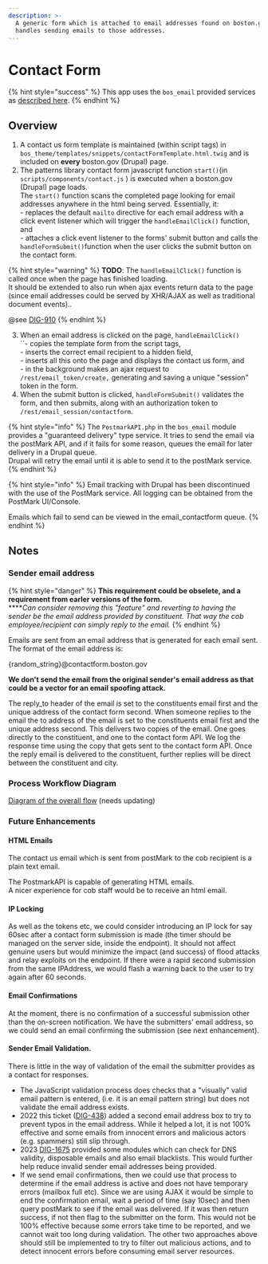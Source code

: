 ```yaml
---
description: >-
  A generic form which is attached to email addresses found on boston.gov, and
  handles sending emails to those addresses.
---
```


# Contact Form

{% hint style="success" %}
This app uses the `bos_email` provided services as [described here](../drupal-8-micro-services-api-end-points/postmark-email-services.md).
{% endhint %}

## Overview

1. A contact us form template is maintained (within script tags) in `bos_theme/templates/snippets/contactFormTemplate.html.twig` and is included on **every** boston.gov (Drupal) page.
2. The patterns library contact form javascript function `start()`(in `scripts/components/contact.js` ) is executed when a boston.gov (Drupal) page loads.  \
   The `start()` function scans the completed page looking for email addresses anywhere in the html being served.  Essentially, it:\
   \- replaces the default `mailto` directive for each email address with a click event listener which will trigger the `handleEmailClick()` function, and \
   \- attaches a click event listener to the forms' submit button and calls the `handleFormSubmit()`function when the user clicks the submit button on the contact form.

{% hint style="warning" %}
**TODO**: The `handleEmailClick()` function is called once when the page has finished loading.  \
It should be extended to also run when ajax events return data to the page (since email addresses could be served by XHR/AJAX as well as traditional document events)..

@see [DIG-910](https://bostondoit.atlassian.net/browse/DIG-910)
{% endhint %}

3. When an email address is clicked on the page, `handleEmailClick()`\
   ``- copies the template form from the script tags, \
   \- inserts the correct email recipient to a hidden field, \
   \- inserts all this onto the page and displays the contact us form, and\
   \- in the background makes an ajax request to `/rest/email_token/create,` generating and saving a unique "session" token in the form.
4. When the submit button is clicked, `handleFormSubmit()` validates the form, and then submits, along with an authorization token to `/rest/email_session/contactform`.

{% hint style="info" %}
The `PostmarkAPI.php` in the `bos_email` module provides a "guaranteed delivery" type service.  It tries to send the email via the postMark API, and if it fails for some reason, queues the email for later delivery in a Drupal queue.\
Drupal will retry the email until it is able to send it to the postMark service.
{% endhint %}

{% hint style="info" %}
Email tracking with Drupal has been discontinued with the use of the PostMark service.  All logging can be obtained from the PostMark UI/Console.

Emails which fail to send can be viewed in the email\_contactform queue.
{% endhint %}

## Notes

### Sender email address

{% hint style="danger" %}
**This requirement could be obselete, and a requirement from earler versions of the form.**  \
****_Can consider removing this "feature" and reverting to having the sender be the email address provided by constituent.  That way the cob employee/recipient can simply reply to the email._
{% endhint %}

Emails are sent from an email address that is generated for each email sent. The format of the email address is:

{random\_string}@contactform.boston.gov

**We don't send the email from the original sender's email address as that could be a vector for an email spoofing attack.**

The reply\_to header of the email is set to the constituents email first and the unique address of the contact form second. When someone replies to the email the to address of the email is set to the constituents email first and the unique address second. This delivers two copies of the email. One goes directly to the constituent, and one to the contact form API. We log the response time using the copy that gets sent to the contact form API. Once the reply email is delivered to the constituent, further replies will be direct between the constituent and city.

### Process Workflow Diagram

[Diagram of the overall flow](https://user-images.githubusercontent.com/34665739/34566740-b4a90256-f12d-11e7-8162-f2abaaba7454.png) (needs updating)

### Future Enhancements

#### HTML Emails

The contact us email which is sent from postMark to the cob recipient is a plain text email.

The PostmarkAPI is capable of generating HTML emails.  \
A nicer experience for cob staff would be to receive an html email.

#### IP Locking

As well as the tokens etc, we could consider introducing an IP lock for say 60sec after a contact form submission is made (the timer should be managed on the server side, inside the endpoint). It should not affect genuine users but would minimize the impact (and success) of flood attacks and relay exploits on the endpoint.  If there were a rapid second submission from the same IPAddress, we would flash a warning back to the user to try again after 60 seconds.

#### Email Confirmations

At the moment, there is no confirmation of a successful submission other than the on-screen notification. We have the submitters' email address, so we could send an email confirming the submission (see next enhancement).

#### Sender Email Validation.

There is little in the way of validation of the email the submitter provides as a contact for responses. &#x20;

* The JavaScript validation process does checks that a "visually" valid email pattern is entered, (i.e. it is an email pattern string) but does not validate the email address exists.
* 2022 this ticket ([DIG-438](https://bostondoit.atlassian.net/browse/DIG-438)) added a second email address box to try to prevent typos in the email address.  While it helped a lot, it is not 100% effective and some emails from innocent errors and malicious actors (e.g. spammers) still slip through.
* 2023 [DIG-1675](https://bostondoit.atlassian.net/browse/DIG-1675) provided some modules which can check for DNS validity, disposable emails and also email blacklists. This would further help reduce invalid sender email addresses being provided.
* If we send email confirmations, then we could use that process to determine if the email address is active and does not have temporary errors (mailbox full etc).  Since we are using AJAX it would be simple to end the confirmation email, wait a period of time (say 10sec) and then query postMark to see if the email was delivered.  If it was then return success, if not then flag to the submitter on the form. This would not be 100% effective because some errors take time to be reported, and we cannot wait too long during validation.  The other two approaches above should still be implemented to try to filter out malicious actions, and to detect innocent errors before consuming email server resources.

